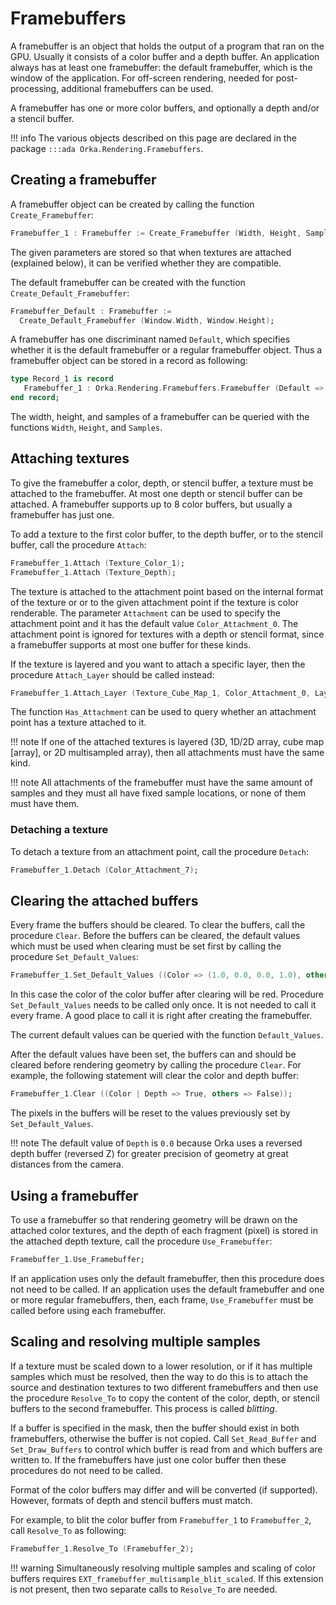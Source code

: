 # Framebuffers

A framebuffer is an object that holds the output of a program that ran
on the GPU. Usually it consists of a color buffer and a depth buffer.
An application always has at least one framebuffer: the default framebuffer,
which is the window of the application. For off-screen rendering, needed
for post-processing, additional framebuffers can be used.

A framebuffer has one or more color buffers, and optionally a depth and/or
a stencil buffer.

!!! info
    The various objects described on this page are declared in
    the package `:::ada Orka.Rendering.Framebuffers`.

## Creating a framebuffer

A framebuffer object can be created by calling the function `Create_Framebuffer`:


```ada
Framebuffer_1 : Framebuffer := Create_Framebuffer (Width, Height, Samples);
```

The given parameters are stored so that when textures are attached (explained below),
it can be verified whether they are compatible.

The default framebuffer can be created with the function `Create_Default_Framebuffer`:

```ada
Framebuffer_Default : Framebuffer :=
  Create_Default_Framebuffer (Window.Width, Window.Height);
```

A framebuffer has one discriminant named `Default`, which specifies whether it is
the default framebuffer or a regular framebuffer object. Thus a framebuffer object
can be stored in a record as following:

```ada
type Record_1 is record
   Framebuffer_1 : Orka.Rendering.Framebuffers.Framebuffer (Default => False); 
end record;
```

The width, height, and samples of a framebuffer can be queried with the functions
`Width`, `Height`, and `Samples`.

## Attaching textures

To give the framebuffer a color, depth, or stencil buffer, a texture must
be attached to the framebuffer. At most one depth or stencil buffer can be
attached.
A framebuffer supports up to 8 color buffers, but usually a framebuffer has
just one.

To add a texture to the first color buffer, to the depth buffer, or to the
stencil buffer, call the procedure `Attach`:

```ada
Framebuffer_1.Attach (Texture_Color_1);
Framebuffer_1.Attach (Texture_Depth);
```

The texture is attached to the attachment point based on the internal format
of the texture or or to the given attachment point if the texture is color renderable.
The parameter `Attachment` can be used to specify the attachment point and it
has the default value `Color_Attachment_0`.
The attachment point is ignored for textures with a depth or stencil format,
since a framebuffer supports at most one buffer for these kinds.

If the texture is layered and you want to attach a specific layer,
then the procedure `Attach_Layer` should be called instead:

```ada
Framebuffer_1.Attach_Layer (Texture_Cube_Map_1, Color_Attachment_0, Layer => 5);
```

The function `Has_Attachment` can be used to query whether an attachment point
has a texture attached to it.

!!! note
    If one of the attached textures is layered (3D, 1D/2D array, cube
    map [array], or 2D multisampled array), then all attachments must
    have the same kind.

!!! note
    All attachments of the framebuffer must have the same amount of
    samples and they must all have fixed sample locations, or none of
    them must have them.

### Detaching a texture

To detach a texture from an attachment point, call the procedure `Detach`:

```ada
Framebuffer_1.Detach (Color_Attachment_7);
```

## Clearing the attached buffers

Every frame the buffers should be cleared. To clear the buffers, call the
procedure `Clear`. Before the buffers can be cleared, the default values which
must be used when clearing must be set first by calling the procedure
`Set_Default_Values`:

```ada
Framebuffer_1.Set_Default_Values ((Color => (1.0, 0.0, 0.0, 1.0), others => <>));
```

In this case the color of the color buffer after clearing will be red.
Procedure `Set_Default_Values` needs to be called only once. It is not
needed to call it every frame.
A good place to call it is right after creating the framebuffer.

The current default values can be queried with the function `Default_Values`.

After the default values have been set, the buffers can and should be cleared
before rendering geometry by calling the procedure `Clear`.
For example, the following statement will clear the color and depth buffer:

```ada
Framebuffer_1.Clear ((Color | Depth => True, others => False));
```

The pixels in the buffers will be reset to the values previously set by `Set_Default_Values`.

!!! note
    The default value of `Depth` is `0.0` because Orka uses a reversed depth
    buffer (reversed Z) for greater precision of geometry at great distances
    from the camera.

## Using a framebuffer

To use a framebuffer so that rendering geometry will be drawn on the attached
color textures, and the depth of each fragment (pixel) is stored in the attached
depth texture, call the procedure `Use_Framebuffer`:

```ada
Framebuffer_1.Use_Framebuffer;
```

If an application uses only the default framebuffer, then this procedure does not
need to be called. If an application uses the default framebuffer and one or more
regular framebuffers, then, each frame, `Use_Framebuffer` must be called before
using each framebuffer.

## Scaling and resolving multiple samples

If a texture must be scaled down to a lower resolution, or if it has multiple samples
which must be resolved, then the way to do this is to attach the source and destination
textures to two different framebuffers and then use the procedure `Resolve_To` to copy
the content of the color, depth, or stencil buffers to the second framebuffer.
This process is called *blitting*.

If a buffer is specified in the mask, then the buffer should exist
in both framebuffers, otherwise the buffer is not copied. Call
`Set_Read_Buffer` and `Set_Draw_Buffers` to control which buffer is read
from and which buffers are written to.
If the framebuffers have just one color buffer then these procedures do not
need to be called.

Format of the color buffers may differ and will be converted (if supported).
However, formats of depth and stencil buffers must match.

For example, to blit the color buffer from `Framebuffer_1` to `Framebuffer_2`,
call `Resolve_To` as following:

```ada
Framebuffer_1.Resolve_To (Framebuffer_2);
```

!!! warning
    Simultaneously resolving multiple samples and scaling
    of color buffers requires `EXT_framebuffer_multisample_blit_scaled`.
    If this extension is not present, then two separate calls to `Resolve_To` are needed.
